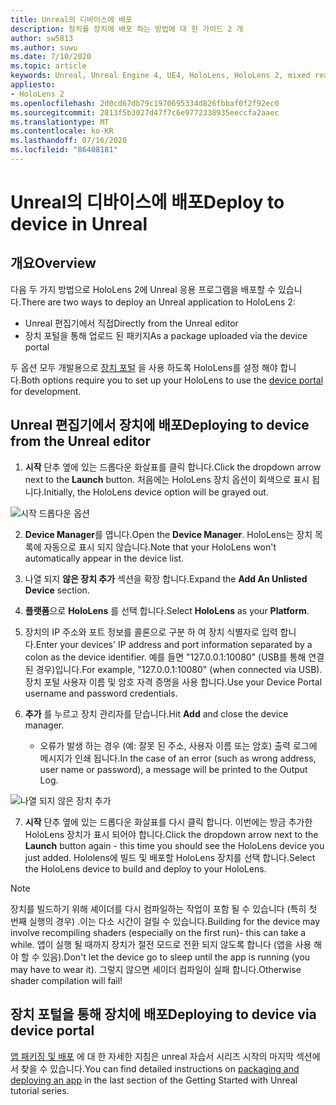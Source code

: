 ```yaml
---
title: Unreal의 디바이스에 배포
description: 장치를 장치에 배포 하는 방법에 대 한 가이드 2 개
author: sw5813
ms.author: suwu
ms.date: 7/10/2020
ms.topic: article
keywords: Unreal, Unreal Engine 4, UE4, HoloLens, HoloLens 2, mixed reality, 장치에 배포, PC, 설명서
appliesto:
- HoloLens 2
ms.openlocfilehash: 2d0cd67db79c1970695334d826fbbaf0f2f92ec0
ms.sourcegitcommit: 2813f5b3027d47f7c6e9772338935eeccfa2aaec
ms.translationtype: MT
ms.contentlocale: ko-KR
ms.lasthandoff: 07/16/2020
ms.locfileid: "86408181"
---
```

# <a name="deploy-to-device-in-unreal"></a><span data-ttu-id="80b78-104">Unreal의 디바이스에 배포</span><span class="sxs-lookup"><span data-stu-id="80b78-104">Deploy to device in Unreal</span></span>

## <a name="overview"></a><span data-ttu-id="80b78-105">개요</span><span class="sxs-lookup"><span data-stu-id="80b78-105">Overview</span></span>
<span data-ttu-id="80b78-106">다음 두 가지 방법으로 HoloLens 2에 Unreal 응용 프로그램을 배포할 수 있습니다.</span><span class="sxs-lookup"><span data-stu-id="80b78-106">There are two ways to deploy an Unreal application to HoloLens 2:</span></span> 
* <span data-ttu-id="80b78-107">Unreal 편집기에서 직접</span><span class="sxs-lookup"><span data-stu-id="80b78-107">Directly from the Unreal editor</span></span>
* <span data-ttu-id="80b78-108">장치 포털을 통해 업로드 된 패키지</span><span class="sxs-lookup"><span data-stu-id="80b78-108">As a package uploaded via the device portal</span></span>

<span data-ttu-id="80b78-109">두 옵션 모두 개발용으로 [장치 포털](using-the-windows-device-portal.md) 을 사용 하도록 HoloLens를 설정 해야 합니다.</span><span class="sxs-lookup"><span data-stu-id="80b78-109">Both options require you to set up your HoloLens to use the [device portal](using-the-windows-device-portal.md) for development.</span></span> 

## <a name="deploying-to-device-from-the-unreal-editor"></a><span data-ttu-id="80b78-110">Unreal 편집기에서 장치에 배포</span><span class="sxs-lookup"><span data-stu-id="80b78-110">Deploying to device from the Unreal editor</span></span>

1. <span data-ttu-id="80b78-111">**시작** 단추 옆에 있는 드롭다운 화살표를 클릭 합니다.</span><span class="sxs-lookup"><span data-stu-id="80b78-111">Click the dropdown arrow next to the **Launch** button.</span></span> <span data-ttu-id="80b78-112">처음에는 HoloLens 장치 옵션이 회색으로 표시 됩니다.</span><span class="sxs-lookup"><span data-stu-id="80b78-112">Initially, the HoloLens device option will be grayed out.</span></span>

![시작 드롭다운 옵션](images/unreal/launch-dropdown.png)

2. <span data-ttu-id="80b78-114">**Device Manager**를 엽니다.</span><span class="sxs-lookup"><span data-stu-id="80b78-114">Open the **Device Manager**.</span></span> <span data-ttu-id="80b78-115">HoloLens는 장치 목록에 자동으로 표시 되지 않습니다.</span><span class="sxs-lookup"><span data-stu-id="80b78-115">Note that your HoloLens won't automatically appear in the device list.</span></span>

3. <span data-ttu-id="80b78-116">나열 되지 **않은 장치 추가** 섹션을 확장 합니다.</span><span class="sxs-lookup"><span data-stu-id="80b78-116">Expand the **Add An Unlisted Device** section.</span></span>

4. <span data-ttu-id="80b78-117">**플랫폼**으로 **HoloLens** 를 선택 합니다.</span><span class="sxs-lookup"><span data-stu-id="80b78-117">Select **HoloLens** as your **Platform**.</span></span>

5. <span data-ttu-id="80b78-118">장치의 IP 주소와 포트 정보를 콜론으로 구분 하 여 장치 식별자로 입력 합니다.</span><span class="sxs-lookup"><span data-stu-id="80b78-118">Enter your devices' IP address and port information separated by a colon as the device identifier.</span></span> <span data-ttu-id="80b78-119">예를 들면 "127.0.0.1:10080" (USB를 통해 연결 된 경우)입니다.</span><span class="sxs-lookup"><span data-stu-id="80b78-119">For example, "127.0.0.1:10080" (when connected via USB).</span></span> <span data-ttu-id="80b78-120">장치 포털 사용자 이름 및 암호 자격 증명을 사용 합니다.</span><span class="sxs-lookup"><span data-stu-id="80b78-120">Use your Device Portal username and password credentials.</span></span>

6. <span data-ttu-id="80b78-121">**추가** 를 누르고 장치 관리자를 닫습니다.</span><span class="sxs-lookup"><span data-stu-id="80b78-121">Hit **Add** and close the device manager.</span></span> 
    * <span data-ttu-id="80b78-122">오류가 발생 하는 경우 (예: 잘못 된 주소, 사용자 이름 또는 암호) 출력 로그에 메시지가 인쇄 됩니다.</span><span class="sxs-lookup"><span data-stu-id="80b78-122">In the case of an error (such as wrong address, user name or password), a message will be printed to the Output Log.</span></span>

![나열 되지 않은 장치 추가](images/unreal/add-unlisted-device.png)

7. <span data-ttu-id="80b78-124">**시작** 단추 옆에 있는 드롭다운 화살표를 다시 클릭 합니다. 이번에는 방금 추가한 HoloLens 장치가 표시 되어야 합니다.</span><span class="sxs-lookup"><span data-stu-id="80b78-124">Click the dropdown arrow next to the **Launch** button again - this time you should see the HoloLens device you just added.</span></span> <span data-ttu-id="80b78-125">Hololens에 빌드 및 배포할 HoloLens 장치를 선택 합니다.</span><span class="sxs-lookup"><span data-stu-id="80b78-125">Select the HoloLens device to build and deploy to your HoloLens.</span></span> 

>[!NOTE]
><span data-ttu-id="80b78-126">장치를 빌드하기 위해 셰이더를 다시 컴파일하는 작업이 포함 될 수 있습니다 (특히 첫 번째 실행의 경우) .이는 다소 시간이 걸릴 수 있습니다.</span><span class="sxs-lookup"><span data-stu-id="80b78-126">Building for the device may involve recompiling shaders (especially on the first run)- this can take a while.</span></span> <span data-ttu-id="80b78-127">앱이 실행 될 때까지 장치가 절전 모드로 전환 되지 않도록 합니다 (앱을 사용 해야 할 수 있음).</span><span class="sxs-lookup"><span data-stu-id="80b78-127">Don't let the device go to sleep until the app is running (you may have to wear it).</span></span> <span data-ttu-id="80b78-128">그렇지 않으면 셰이더 컴파일이 실패 합니다.</span><span class="sxs-lookup"><span data-stu-id="80b78-128">Otherwise shader compilation will fail!</span></span>

## <a name="deploying-to-device-via-device-portal"></a><span data-ttu-id="80b78-129">장치 포털을 통해 장치에 배포</span><span class="sxs-lookup"><span data-stu-id="80b78-129">Deploying to device via device portal</span></span>

<span data-ttu-id="80b78-130">[앱 패키징 및 배포](unreal-uxt-ch6.md#packaging-and-deploying-the-app-via-device-portal) 에 대 한 자세한 지침은 unreal 자습서 시리즈 시작의 마지막 섹션에서 찾을 수 있습니다.</span><span class="sxs-lookup"><span data-stu-id="80b78-130">You can find detailed instructions on [packaging and deploying an app](unreal-uxt-ch6.md#packaging-and-deploying-the-app-via-device-portal) in the last section of the Getting Started with Unreal tutorial series.</span></span>
